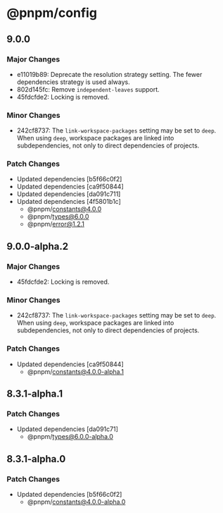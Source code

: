 # @pnpm/config

## 9.0.0

### Major Changes

- e11019b89: Deprecate the resolution strategy setting. The fewer dependencies strategy is used always.
- 802d145fc: Remove `independent-leaves` support.
- 45fdcfde2: Locking is removed.

### Minor Changes

- 242cf8737: The `link-workspace-packages` setting may be set to `deep`. When using `deep`,
  workspace packages are linked into subdependencies, not only to direct dependencies of projects.

### Patch Changes

- Updated dependencies [b5f66c0f2]
- Updated dependencies [ca9f50844]
- Updated dependencies [da091c711]
- Updated dependencies [4f5801b1c]
  - @pnpm/constants@4.0.0
  - @pnpm/types@6.0.0
  - @pnpm/error@1.2.1

## 9.0.0-alpha.2

### Major Changes

- 45fdcfde2: Locking is removed.

### Minor Changes

- 242cf8737: The `link-workspace-packages` setting may be set to `deep`. When using `deep`,
  workspace packages are linked into subdependencies, not only to direct dependencies of projects.

### Patch Changes

- Updated dependencies [ca9f50844]
  - @pnpm/constants@4.0.0-alpha.1

## 8.3.1-alpha.1

### Patch Changes

- Updated dependencies [da091c71]
  - @pnpm/types@6.0.0-alpha.0

## 8.3.1-alpha.0

### Patch Changes

- Updated dependencies [b5f66c0f2]
  - @pnpm/constants@4.0.0-alpha.0
